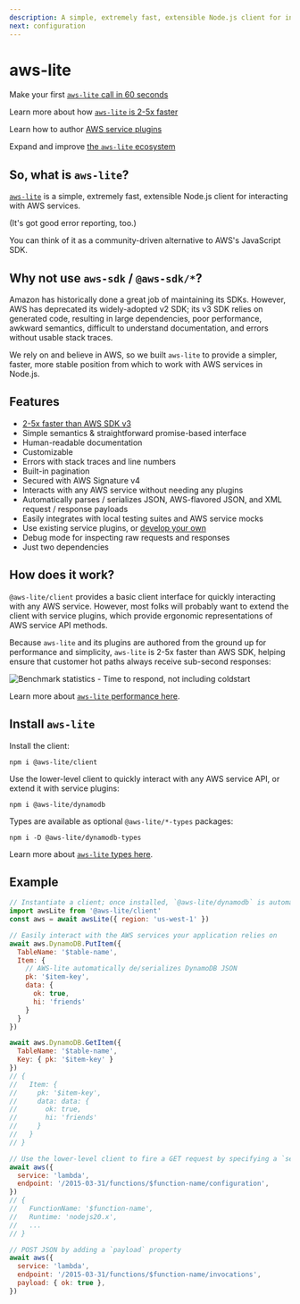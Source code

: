 ```yaml
---
description: A simple, extremely fast, extensible Node.js client for interacting with AWS services
next: configuration
---
```

<h1>
  <span class="clip">aws-lite</span>
  <aws-lite-logo></aws-lite-logo>
</h1>

<fluid-grid>

<call-out title="Get started">

Make your first [`aws-lite` call in 60 seconds](#install-aws-lite)

</call-out>

<call-out title="Performance">

Learn more about how [`aws-lite` is 2-5x faster](/performance)

</call-out>

<call-out title="Plugin API">

Learn how to author [AWS service plugins](/plugin-api)

</call-out>

<call-out title="Contribute">

Expand and improve [the `aws-lite` ecosystem](/contributing)

</call-out>

</fluid-grid>

## So, what is `aws-lite`?

[`aws-lite`](https://www.npmjs.com/package/@aws-lite/client) is a simple, extremely fast, extensible Node.js client for interacting with AWS services.

(It's got good error reporting, too.)

You can think of it as a community-driven alternative to AWS's JavaScript SDK.


## Why not use `aws-sdk` / `@aws-sdk/*`?

Amazon has historically done a great job of maintaining its SDKs. However, AWS has deprecated its widely-adopted v2 SDK; its v3 SDK relies on generated code, resulting in large dependencies, poor performance, awkward semantics, difficult to understand documentation, and errors without usable stack traces.

We rely on and believe in AWS, so we built `aws-lite` to provide a simpler, faster, more stable position from which to work with AWS services in Node.js.


## Features

- [2-5x faster than AWS SDK v3](/performance)
- Simple semantics & straightforward promise-based interface
- Human-readable documentation
- Customizable
- Errors with stack traces and line numbers
- Built-in pagination
- Secured with AWS Signature v4
- Interacts with any AWS service without needing any plugins
- Automatically parses / serializes JSON, AWS-flavored JSON, and XML request / response payloads
- Easily integrates with local testing suites and AWS service mocks
- Use existing service plugins, or [develop your own](/api)
- Debug mode for inspecting raw requests and responses
- Just two dependencies


## How does it work?

`@aws-lite/client` provides a basic client interface for quickly interacting with any AWS service. However, most folks will probably want to extend the client with service plugins, which provide ergonomic representations of AWS service API methods.

Because `aws-lite` and its plugins are authored from the ground up for performance and simplicity, `aws-lite` is 2-5x faster than AWS SDK, helping ensure that customer hot paths always receive sub-second responses:

<picture>
  <source media="(prefers-color-scheme: dark)" alt="Benchmark statistics - Time to respond, not including coldstart" srcset="/_public/execution-time-dark.png">
  <img alt="Benchmark statistics - Time to respond, not including coldstart" src="/_public/execution-time.png">
</picture>

Learn more about [`aws-lite` performance here](/performance).


## Install `aws-lite`

Install the client:

```shell
npm i @aws-lite/client
```

Use the lower-level client to quickly interact with any AWS service API, or extend it with service plugins:

```shell
npm i @aws-lite/dynamodb
```

Types are available as optional `@aws-lite/*-types` packages:

```shell
npm i -D @aws-lite/dynamodb-types
```

Learn more about [`aws-lite` types here](/using-typescript).


## Example

```javascript
// Instantiate a client; once installed, `@aws-lite/dynamodb` is automatically loaded
import awsLite from '@aws-lite/client'
const aws = await awsLite({ region: 'us-west-1' })

// Easily interact with the AWS services your application relies on
await aws.DynamoDB.PutItem({
  TableName: '$table-name',
  Item: {
    // AWS-lite automatically de/serializes DynamoDB JSON
    pk: '$item-key',
    data: {
      ok: true,
      hi: 'friends'
    }
  }
})

await aws.DynamoDB.GetItem({
  TableName: '$table-name',
  Key: { pk: '$item-key' }
})
// {
//   Item: {
//     pk: '$item-key',
//     data: data: {
//       ok: true,
//       hi: 'friends'
//     }
//   }
// }

// Use the lower-level client to fire a GET request by specifying a `service` and `endpoint`
await aws({
  service: 'lambda',
  endpoint: '/2015-03-31/functions/$function-name/configuration',
})
// {
//   FunctionName: '$function-name',
//   Runtime: 'nodejs20.x',
//   ...
// }

// POST JSON by adding a `payload` property
await aws({
  service: 'lambda',
  endpoint: '/2015-03-31/functions/$function-name/invocations',
  payload: { ok: true },
})
```

